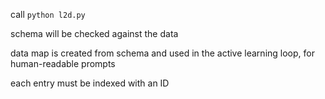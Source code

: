 call `python l2d.py`

schema will be checked against the data

data map is created from schema and used in the active learning loop, for human-readable prompts

each entry must be indexed with an ID